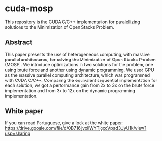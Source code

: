 # cuda-mosp

This repository is the CUDA C/C++ implementation for paralellizing solutions to the Minimization of Open Stacks Problem.

## Abstract
This paper presents the use of heterogeneous computing, with massive parallel architectures,
for solving the Minimization of Open Stacks Problem (MOSP). We introduce
optimizations in two solutions for the problem, one using brute force and another using
dynamic programming. We used GPU as the massive parallel computing architecture,
which was programmed with CUDA C/C++. Comparing the equivalent sequential implementation
for each solution, we got a performance gain from 2x to 3x on the brute force implementation
and from 3x to 12x on the dynamic programming implementation.

## White paper

If you can read Portuguese, give a look at the white paper:
https://drive.google.com/file/d/0B716ljvxllWYTjgxcVpad3UyU1k/view?usp=sharing
